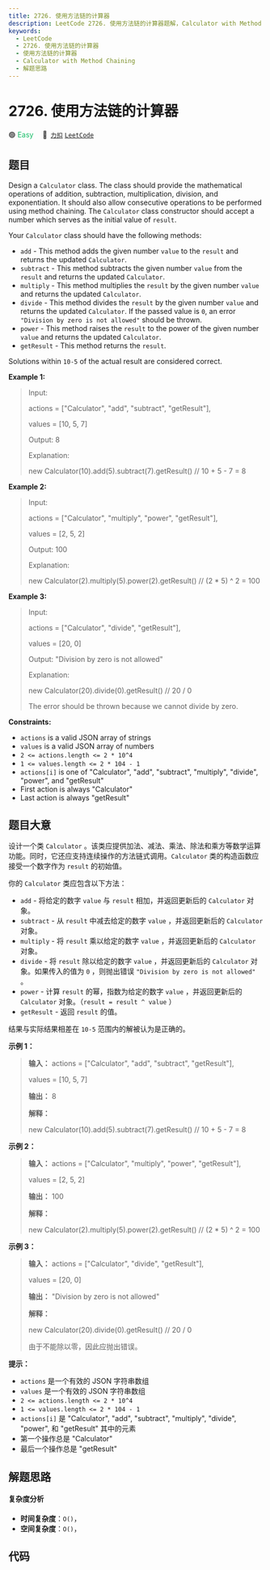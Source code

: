 ```yaml
---
title: 2726. 使用方法链的计算器
description: LeetCode 2726. 使用方法链的计算器题解，Calculator with Method Chaining，包含解题思路、复杂度分析以及完整的 JavaScript 代码实现。
keywords:
  - LeetCode
  - 2726. 使用方法链的计算器
  - 使用方法链的计算器
  - Calculator with Method Chaining
  - 解题思路
---
```


# 2726. 使用方法链的计算器

🟢 <font color=#15bd66>Easy</font>&emsp; 🔗&ensp;[`力扣`](https://leetcode.cn/problems/calculator-with-method-chaining) [`LeetCode`](https://leetcode.com/problems/calculator-with-method-chaining)

## 题目

Design a `Calculator` class. The class should provide the mathematical
operations of addition, subtraction, multiplication, division, and
exponentiation. It should also allow consecutive operations to be performed
using method chaining. The `Calculator` class constructor should accept a
number which serves as the initial value of `result`.

Your `Calculator` class should have the following methods:

  * `add` \- This method adds the given number `value` to the `result` and returns the updated `Calculator`.
  * `subtract` - This method subtracts the given number `value` from the `result` and returns the updated `Calculator`.
  * `multiply` - This method multiplies the `result`  by the given number `value` and returns the updated `Calculator`.
  * `divide` - This method divides the `result` by the given number `value` and returns the updated `Calculator`. If the passed value is `0`, an error `"Division by zero is not allowed"` should be thrown.
  * `power` - This method raises the `result` to the power of the given number `value` and returns the updated `Calculator`.
  * `getResult` - This method returns the `result`.

Solutions within `10-5` of the actual result are considered correct.



**Example 1:**

> Input: 
> 
> actions = ["Calculator", "add", "subtract", "getResult"], 
> 
> values = [10, 5, 7]
> 
> Output: 8
> 
> Explanation: 
> 
> new Calculator(10).add(5).subtract(7).getResult() // 10 + 5 - 7 = 8

**Example 2:**

> Input: 
> 
> actions = ["Calculator", "multiply", "power", "getResult"], 
> 
> values = [2, 5, 2]
> 
> Output: 100
> 
> Explanation: 
> 
> new Calculator(2).multiply(5).power(2).getResult() // (2 * 5) ^ 2 = 100

**Example 3:**

> Input: 
> 
> actions = ["Calculator", "divide", "getResult"], 
> 
> values = [20, 0]
> 
> Output: "Division by zero is not allowed"
> 
> Explanation: 
> 
> new Calculator(20).divide(0).getResult() // 20 / 0 
> 
> 
> 
> The error should be thrown because we cannot divide by zero.

**Constraints:**

  * `actions` is a valid JSON array of strings
  * `values` is a valid JSON array of numbers
  * `2 <= actions.length <= 2 * 10^4`
  * `1 <= values.length <= 2 * 104 - 1`
  * `actions[i]` is one of "Calculator", "add", "subtract", "multiply", "divide", "power", and "getResult"
  * First action is always "Calculator"
  * Last action is always "getResult"


## 题目大意

设计一个类 `Calculator`
。该类应提供加法、减法、乘法、除法和乘方等数学运算功能。同时，它还应支持连续操作的方法链式调用。`Calculator` 类的构造函数应接受一个数字作为
`result` 的初始值。

你的 `Calculator` 类应包含以下方法：

  * `add` \- 将给定的数字 `value` 与 `result` 相加，并返回更新后的 `Calculator` 对象。
  * `subtract` \- 从 `result` 中减去给定的数字 `value` ，并返回更新后的 `Calculator` 对象。
  * `multiply` \- 将 `result` 乘以给定的数字 `value` ，并返回更新后的 `Calculator` 对象。
  * `divide` \- 将 `result` 除以给定的数字 `value` ，并返回更新后的 `Calculator` 对象。如果传入的值为 `0` ，则抛出错误 `"Division by zero is not allowed"` 。
  * `power` \- 计算 `result` 的幂，指数为给定的数字 `value` ，并返回更新后的 `Calculator` 对象。（`result = result ^ value` ）
  * `getResult` \- 返回 `result` 的值。

结果与实际结果相差在 `10-5` 范围内的解被认为是正确的。



**示例 1：**

> 
> 
> 
> 
> 
> **输入：** actions = ["Calculator", "add", "subtract", "getResult"], 
> 
> values = [10, 5, 7]
> 
> **输出：** 8
> 
> **解释：**
> 
> new Calculator(10).add(5).subtract(7).getResult() // 10 + 5 - 7 = 8
> 
> 

**示例 2：**

> 
> 
> 
> 
> 
> **输入：** actions = ["Calculator", "multiply", "power", "getResult"], 
> 
> values = [2, 5, 2]
> 
> **输出：** 100
> 
> **解释：**
> 
> new Calculator(2).multiply(5).power(2).getResult() // (2 * 5) ^ 2 = 100
> 
> 

**示例 3：**

> 
> 
> 
> 
> 
> **输入：** actions = ["Calculator", "divide", "getResult"], 
> 
> values = [20, 0]
> 
> **输出：** "Division by zero is not allowed"
> 
> **解释：**
> 
> new Calculator(20).divide(0).getResult() // 20 / 0 
> 
> 
> 
> 由于不能除以零，因此应抛出错误。
> 
> 



**提示：**

  * `actions` 是一个有效的 JSON 字符串数组
  * `values` 是一个有效的 JSON 字符串数组
  * `2 <= actions.length <= 2 * 10^4`
  * `1 <= values.length <= 2 * 104 - 1`
  * `actions[i]` 是 "Calculator", "add", "subtract", "multiply", "divide", "power", 和 "getResult" 其中的元素
  * 第一个操作总是 "Calculator"
  * 最后一个操作总是 "getResult"


## 解题思路

#### 复杂度分析

- **时间复杂度**：`O()`，
- **空间复杂度**：`O()`，

## 代码

```javascript

```